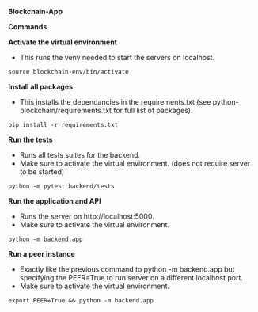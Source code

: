 **Blockchain-App**

**Commands**

**Activate the virtual environment**
- This runs the venv needed to start the servers on localhost.
```
source blockchain-env/bin/activate
```

**Install all packages**
- This installs the dependancies in the requirements.txt (see python-blockchain/requirements.txt for full list of packages).
```
pip install -r requirements.txt
```

**Run the tests**
- Runs all tests suites for the backend.
- Make sure to activate the virtual environment. (does not require server to be started)
```
python -m pytest backend/tests
```

**Run the application and API**
- Runs the server on http://localhost:5000.
- Make sure to activate the virtual environment.
```
python -m backend.app
```

**Run a peer instance**
- Exactly like the previous command to python -m backend.app but specifying the PEER=True to run server on a different localhost port.
- Make sure to activate the virtual environment.
```
export PEER=True && python -m backend.app
```
